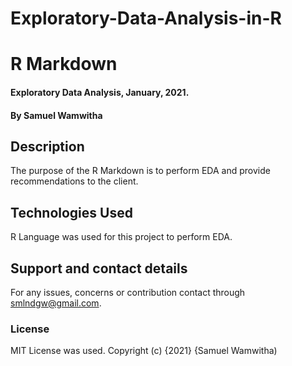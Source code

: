 # Exploratory-Data-Analysis-in-R
# R Markdown
#### Exploratory Data Analysis, January, 2021.
#### By **Samuel Wamwitha**
## Description
The purpose of the R Markdown is to perform EDA and provide recommendations to the client.
## Technologies Used
R Language was used for this project to perform EDA.
## Support and contact details
For any issues, concerns or contribution contact through smlndgw@gmail.com.
### License
MIT License was used.
Copyright (c) {2021} {Samuel Wamwitha)
